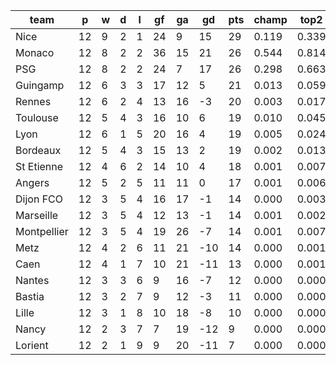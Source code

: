 |    team     | p  | w | d | l | gf | ga | gd  | pts | champ | top2  | top3  | top4  |  5-7  | bot4  | bot3  | bot2  |
|-------------|----|---|---|---|----|----|-----|-----|-------|-------|-------|-------|-------|-------|-------|-------|
| Nice        | 12 | 9 | 2 | 1 | 24 |  9 |  15 |  29 | 0.119 | 0.339 | 0.634 | 0.786 | 0.162 | 0.000 | 0.000 | 0.000|
| Monaco      | 12 | 8 | 2 | 2 | 36 | 15 |  21 |  26 | 0.544 | 0.814 | 0.930 | 0.971 | 0.026 | 0.000 | 0.000 | 0.000|
| PSG         | 12 | 8 | 2 | 2 | 24 |  7 |  17 |  26 | 0.298 | 0.663 | 0.853 | 0.928 | 0.060 | 0.000 | 0.000 | 0.000|
| Guingamp    | 12 | 6 | 3 | 3 | 17 | 12 |   5 |  21 | 0.013 | 0.059 | 0.166 | 0.320 | 0.357 | 0.007 | 0.003 | 0.002|
| Rennes      | 12 | 6 | 2 | 4 | 13 | 16 |  -3 |  20 | 0.003 | 0.017 | 0.055 | 0.135 | 0.292 | 0.036 | 0.018 | 0.008|
| Toulouse    | 12 | 5 | 4 | 3 | 16 | 10 |   6 |  19 | 0.010 | 0.045 | 0.133 | 0.274 | 0.357 | 0.014 | 0.007 | 0.003|
| Lyon        | 12 | 6 | 1 | 5 | 20 | 16 |   4 |  19 | 0.005 | 0.024 | 0.077 | 0.173 | 0.339 | 0.023 | 0.014 | 0.006|
| Bordeaux    | 12 | 5 | 4 | 3 | 15 | 13 |   2 |  19 | 0.002 | 0.013 | 0.043 | 0.108 | 0.259 | 0.050 | 0.028 | 0.015|
| St Etienne  | 12 | 4 | 6 | 2 | 14 | 10 |   4 |  18 | 0.001 | 0.007 | 0.030 | 0.076 | 0.220 | 0.071 | 0.042 | 0.020|
| Angers      | 12 | 5 | 2 | 5 | 11 | 11 |   0 |  17 | 0.001 | 0.006 | 0.025 | 0.064 | 0.203 | 0.089 | 0.054 | 0.027|
| Dijon FCO   | 12 | 3 | 5 | 4 | 16 | 17 |  -1 |  14 | 0.000 | 0.003 | 0.011 | 0.034 | 0.124 | 0.171 | 0.111 | 0.060|
| Marseille   | 12 | 3 | 5 | 4 | 12 | 13 |  -1 |  14 | 0.001 | 0.002 | 0.006 | 0.023 | 0.114 | 0.194 | 0.129 | 0.072|
| Montpellier | 12 | 3 | 5 | 4 | 19 | 26 |  -7 |  14 | 0.001 | 0.007 | 0.027 | 0.071 | 0.227 | 0.080 | 0.049 | 0.025|
| Metz        | 12 | 4 | 2 | 6 | 11 | 21 | -10 |  14 | 0.000 | 0.001 | 0.004 | 0.013 | 0.078 | 0.270 | 0.186 | 0.110|
| Caen        | 12 | 4 | 1 | 7 | 10 | 21 | -11 |  13 | 0.000 | 0.001 | 0.003 | 0.010 | 0.066 | 0.309 | 0.215 | 0.126|
| Nantes      | 12 | 3 | 3 | 6 |  9 | 16 |  -7 |  12 | 0.000 | 0.000 | 0.001 | 0.004 | 0.032 | 0.430 | 0.326 | 0.207|
| Bastia      | 12 | 3 | 2 | 7 |  9 | 12 |  -3 |  11 | 0.000 | 0.000 | 0.001 | 0.003 | 0.030 | 0.460 | 0.350 | 0.232|
| Lille       | 12 | 3 | 1 | 8 | 10 | 18 |  -8 |  10 | 0.000 | 0.000 | 0.001 | 0.004 | 0.032 | 0.469 | 0.355 | 0.237|
| Nancy       | 12 | 2 | 3 | 7 |  7 | 19 | -12 |   9 | 0.000 | 0.000 | 0.000 | 0.002 | 0.015 | 0.614 | 0.501 | 0.371|
| Lorient     | 12 | 2 | 1 | 9 |  9 | 20 | -11 |   7 | 0.000 | 0.000 | 0.000 | 0.000 | 0.008 | 0.714 | 0.613 | 0.480|
